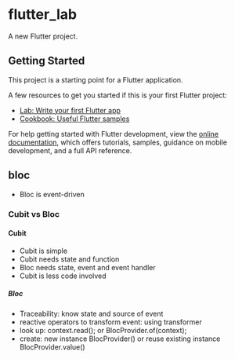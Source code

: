 # flutter_lab

A new Flutter project.

## Getting Started

This project is a starting point for a Flutter application.

A few resources to get you started if this is your first Flutter project:

- [Lab: Write your first Flutter app](https://docs.flutter.dev/get-started/codelab)
- [Cookbook: Useful Flutter samples](https://docs.flutter.dev/cookbook)

For help getting started with Flutter development, view the
[online documentation](https://docs.flutter.dev/), which offers tutorials,
samples, guidance on mobile development, and a full API reference.

## bloc
- Bloc is event-driven

### Cubit vs Bloc
#### Cubit
- Cubit is simple
- Cubit needs state and function
- Bloc needs state, event and event handler
- Cubit is less code involved
##### Bloc
- Traceability: know state and source of event
- reactive operators to transform event: using transformer
- look up: context.read<BlocA>(); or BlocProvider.of<BlocA>(context);
- create: new instance BlocProvider() or reuse existing instance BlocProvider.value()
